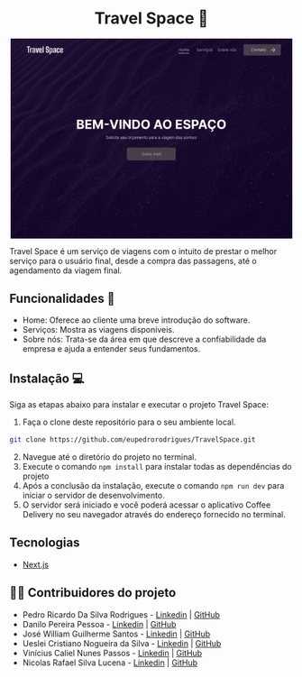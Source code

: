 <h1 align="center">Travel Space 🚀</h1>
<p align="center">
  <img align="center" src="./public/shotts.png" width="500px" />
</p>


Travel Space é um serviço de viagens com o intuito de prestar o melhor serviço para o usuário final, desde a compra das passagens, até o agendamento da viagem final.

## Funcionalidades 🚀

- Home: Oferece ao cliente uma breve introdução do software.
- Serviços: Mostra as viagens disponíveis.
- Sobre nós: Trata-se da área em que descreve a confiabilidade da empresa e ajuda a entender seus fundamentos.

## Instalação 💻

Siga as etapas abaixo para instalar e executar o projeto Travel Space: 

1. Faça o clone deste repositório para o seu ambiente local.
``` bash
git clone https://github.com/eupedrorodrigues/TravelSpace.git
```
2. Navegue até o diretório do projeto no terminal.
3. Execute o comando `npm install` para instalar todas as dependências do projeto
4. Após a conclusão da instalação, execute o comando `npm run dev` para iniciar o servidor de desenvolvimento.
5. O servidor será iniciado e você poderá acessar o aplicativo Coffee Delivery no seu navegador através do endereço fornecido no terminal.

## Tecnologias 

* [Next.js](https://nextjs.org) 

## :man_office_worker: Contribuidores do projeto

* Pedro Ricardo Da Silva Rodrigues - [Linkedin](https://www.linkedin.com/in/pedro-rodrigues-50986a262/) | [GitHub](https://github.com/eupedrorodrigues)
* Danilo Pereira Pessoa - [Linkedin](https://www.linkedin.com/in/danilopereirapessoa/) | [GitHub](https://github.com/IamDaniloP)
* José William Guilherme Santos - [Linkedin](https://www.linkedin.com/in/guilherme-santos-57aa53243/) | [GitHub](https://github.com/Guilherme-Sant)
* Ueslei Cristiano Nogueira da Silva - [Linkedin](https://www.linkedin.com/in/ueslei-cristiano-122aa2250/) | [GitHub](https://github.com/Cristiano-woody)
* Vinícius Caliel Nunes Passos - [Linkedin](https://www.linkedin.com/in/caliel-passos-08495126a/) | [GitHub](https://github.com/vinicaliel)
* Nicolas Rafael Silva Lucena - [Linkedin](https://www.linkedin.com/in/nícolasrsl/) | [GitHub](https://github.com/Nick-rsl)
